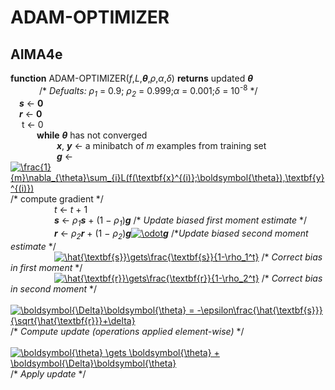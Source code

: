 # ADAM-OPTIMIZER

## AIMA4e

__function__ ADAM-OPTIMIZER(_f_,_L_,***&theta;***,_&rho;_,_&alpha;_,_&delta;_) __returns__ updated ***&theta;***  
&emsp;&emsp;&emsp; /\* _Defualts:_ _&rho;<sub>1</sub>_ = 0.9; _&rho;<sub>2</sub>_ = 0.999;_&alpha;_ = 0.001;_&delta;_ = 10<sup>-8</sup> \*/  
&emsp;***s*** &larr; __0__  
&emsp;***r*** &larr; __0__  
&emsp; t &larr; 0  
&emsp;&emsp;&emsp;__while__ ***&theta;*** has not converged  
&emsp;&emsp;&emsp;&emsp;&emsp; ***x***, ***y*** &larr; a minibatch of _m_ examples from training set  
&emsp;&emsp;&emsp;&emsp;&emsp; ***g*** &larr; <a href="https://www.codecogs.com/eqnedit.php?latex=\inline&space;\frac{1}{m}\nabla_{\theta}\sum_{i}L(f(\textbf{x}^{(i)};\boldsymbol{\theta}),\textbf{y}^{(i)})" target="_blank"><img src="https://latex.codecogs.com/gif.latex?\inline&space;\frac{1}{m}\nabla_{\theta}\sum_{i}L(f(\textbf{x}^{(i)};\boldsymbol{\theta}),\textbf{y}^{(i)})" title="\frac{1}{m}\nabla_{\theta}\sum_{i}L(f(\textbf{x}^{(i)};\boldsymbol{\theta}),\textbf{y}^{(i)})" /></a> /\* compute gradient \*/  
&emsp;&emsp;&emsp;&emsp;&emsp;_t_ &larr; _t_ &plus; 1   
&emsp;&emsp;&emsp;&emsp;&emsp;***s*** &larr; _&rho;<sub>1</sub>_***s*** &plus; (1 &minus; _&rho;<sub>1</sub>_)***g*** /\* _Update biased first moment estimate_ \*/  
&emsp;&emsp;&emsp;&emsp;&emsp;***r*** &larr; _&rho;<sub>2</sub>_***r*** &plus; (1 &minus; _&rho;<sub>2</sub>_)***g***<a href="https://www.codecogs.com/eqnedit.php?latex=\inline&space;\odot" target="_blank"><img src="https://latex.codecogs.com/gif.latex?\inline&space;\odot" title="\odot" /></a>***g*** /\*_Update biased second moment estimate_ \*/  
&emsp;&emsp;&emsp;&emsp;&emsp;<a href="https://www.codecogs.com/eqnedit.php?latex=\inline&space;\hat{\textbf{s}}\gets\frac{\textbf{s}}{1-\rho_1^t}" target="_blank"><img src="https://latex.codecogs.com/gif.latex?\inline&space;\hat{\textbf{s}}\gets\frac{\textbf{s}}{1-\rho_1^t}" title="\hat{\textbf{s}}\gets\frac{\textbf{s}}{1-\rho_1^t}" /></a>  /\* _Correct bias in first moment_ \*/   
&emsp;&emsp;&emsp;&emsp;&emsp;<a href="https://www.codecogs.com/eqnedit.php?latex=\inline&space;\hat{\textbf{r}}\gets\frac{\textbf{r}}{1-\rho_2^t}" target="_blank"><img src="https://latex.codecogs.com/gif.latex?\inline&space;\hat{\textbf{r}}\gets\frac{\textbf{r}}{1-\rho_2^t}" title="\hat{\textbf{r}}\gets\frac{\textbf{r}}{1-\rho_2^t}" /></a> /\* _Correct bias in second moment_ \*/  
&emsp;&emsp;&emsp;&emsp;&emsp;<a href="https://www.codecogs.com/eqnedit.php?latex=\inline&space;\boldsymbol{\Delta}\boldsymbol{\theta}&space;=&space;-\epsilon\frac{\hat{\textbf{s}}}{\sqrt{\hat{\textbf{r}}}&plus;\delta}" target="_blank"><img src="https://latex.codecogs.com/gif.latex?\inline&space;\boldsymbol{\Delta}\boldsymbol{\theta}&space;=&space;-\epsilon\frac{\hat{\textbf{s}}}{\sqrt{\hat{\textbf{r}}}&plus;\delta}" title="\boldsymbol{\Delta}\boldsymbol{\theta} = -\epsilon\frac{\hat{\textbf{s}}}{\sqrt{\hat{\textbf{r}}}+\delta}" /></a>  /\* _Compute update (operations applied element-wise)_ \*/  
&emsp;&emsp;&emsp;&emsp;&emsp;<a href="https://www.codecogs.com/eqnedit.php?latex=\inline&space;\boldsymbol{\theta}&space;\gets&space;\boldsymbol{\theta}&space;&plus;&space;\boldsymbol{\Delta}\boldsymbol{\theta}" target="_blank"><img src="https://latex.codecogs.com/gif.latex?\inline&space;\boldsymbol{\theta}&space;\gets&space;\boldsymbol{\theta}&space;&plus;&space;\boldsymbol{\Delta}\boldsymbol{\theta}" title="\boldsymbol{\theta} \gets \boldsymbol{\theta} + \boldsymbol{\Delta}\boldsymbol{\theta}" /></a> /\* _Apply update_ \*/   


